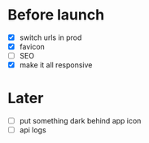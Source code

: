 # Before launch
- [x] switch urls in prod
- [x] favicon
- [ ] SEO
- [x] make it all responsive

# Later
- [ ] put something dark behind app icon
- [ ] api logs
